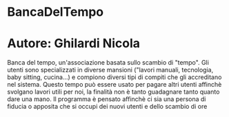 # BancaDelTempo
# Autore: Ghilardi Nicola
Banca del tempo, un'associazione basata sullo scambio di "tempo". Gli utenti sono specializzati in diverse mansioni  ("lavori manuali, tecnologia, baby sitting, cucina...) e compiono diversi tipi di compiti che gli accreditano nel sistema. Questo tempo può essere usato per pagare altri utenti affinchè svolgano lavori utili per noi, la finalità non è tanto guadagnare tanto quanto dare una mano. Il programma è pensato affinchè ci sia una persona di fiducia o apposita che si occupi dei nuovi utenti e dello scambio di ore 
